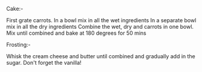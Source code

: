 Cake:-

First grate carrots.
In a bowl mix in all the wet ingredients
In a separate bowl mix in all the dry ingredients
Combine the wet, dry and carrots in one bowl.
Mix until combined and bake at 180 degrees for 50 mins

Frosting:-

Whisk the cream cheese and butter until combined and gradually add in the sugar.
Don't forget the vanilla!